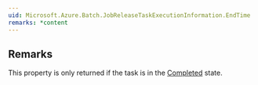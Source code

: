 ```yaml
---  
uid: Microsoft.Azure.Batch.JobReleaseTaskExecutionInformation.EndTime  
remarks: *content  
---  
```

  
## Remarks  
 This property is only returned if the task is in the [Completed](assetId:///T:Microsoft.Azure.Batch.Common.JobReleaseTaskState?qualifyHint=False&autoUpgrade=True) state.